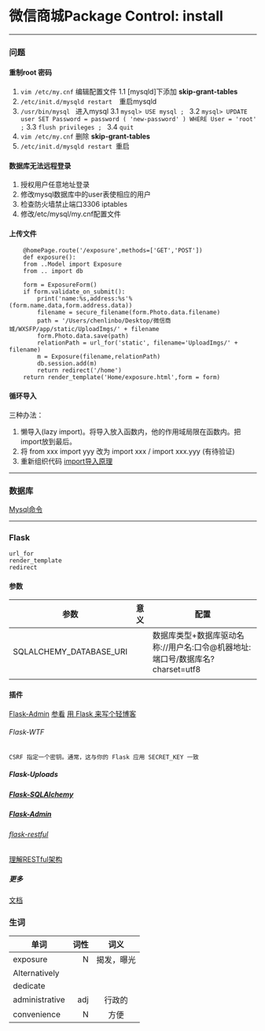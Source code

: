 # 微信商城Package Control: install

---
### 问题

#### 重制root 密码
1.  `vim /etc/my.cnf` 编辑配置文件
1.1 [mysqld]下添加 **skip-grant-tables** 
2. `/etc/init.d/mysqld restart  `重启mysqld 
3. `/usr/bin/mysql ` 进入mysql
3.1 `mysql> USE mysql ; `
3.2 ` mysql> UPDATE user SET Password = password ( 'new-password' ) WHERE User = 'root' ; `
3.3 `flush privileges ; `
3.4 `quit`
4. `vim /etc/my.cnf` 删除 **skip-grant-tables**
6. `/etc/init.d/mysqld restart `重启

#### 数据库无法远程登录
1. 授权用户任意地址登录
2. 修改mysql数据库中的user表使相应的用户
3. 检查防火墙禁止端口3306 iptables
4. 修改/etc/mysql/my.cnf配置文件

#### 上传文件
```
	@homePage.route('/exposure',methods=['GET','POST'])
	def exposure():
    from ..Model import Exposure
    from .. import db

    form = ExposureForm()
    if form.validate_on_submit():
        print('name:%s,address:%s'% (form.name.data,form.address.data))
        filename = secure_filename(form.Photo.data.filename)
        path = '/Users/chenlinbo/Desktop/微信商城/WXSFP/app/static/UploadImgs/' + filename
        form.Photo.data.save(path)
        relationPath = url_for('static', filename='UploadImgs/' + filename)
        m = Exposure(filename,relationPath)
        db.session.add(m)
        return redirect('/home')
    return render_template('Home/exposure.html',form = form)
```

#### 循环导入
三种办法：
1. 懒导入(lazy import)。将导入放入函数内，他的作用域局限在函数内。把import放到最后。
2. 将 from xxx import yyy 改为 import xxx / import xxx.yyy (有待验证)
3. 重新组织代码
[import导入原理](http://python.jobbole.com/82604/)

---

### 数据库
[Mysql命令](http://naotu.baidu.com/file/6eb9039b077b44b11926d5ed26656136?token=6a3b16df67ce1efb)

---
### Flask
	url_for
	render_template
	redirect

#### 参数
|参数|意义|配置|
|---|---|---|
|SQLALCHEMY_DATABASE_URI||数据库类型+数据库驱动名称://用户名:口令@机器地址:端口号/数据库名?charset=utf8|
||||

#### 插件
[Flask-Admin](http://flask-admin.readthedocs.io/en/latest/)
[参看](http://www.jianshu.com/p/73b8c1252078)
[用 Flask 来写个轻博客](http://blog.csdn.net/Jmilk/article/details/53782865#目录)	

###### Flask-WTF
	CSRF 指定一个密钥。通常，这与你的 Flask 应用 SECRET_KEY 一致


##### Flask-Uploads

##### [Flask-SQLAlchemy](http://www.pythondoc.com/flask-sqlalchemy/quickstart.html)

##### [Flask-Admin](http://flask-admin.readthedocs.io/en/latest/)

###### [flask-restful](https://www.kancloud.cn/wizardforcel/flask-extension-docs/125986)
[理解RESTful架构](http://www.ruanyifeng.com/blog/2011/09/restful.html)

##### 更多
[文档](https://www.kancloud.cn/wizardforcel/flask-extension-docs/125990)

### 生词
| 单词       | 词性   |  词义  |
| --------   | -----:  | :----:  |
|exposure|N|揭发，曝光|
|Alternatively||
|dedicate||
|administrative|adj|行政的|
|convenience|N|方便|


